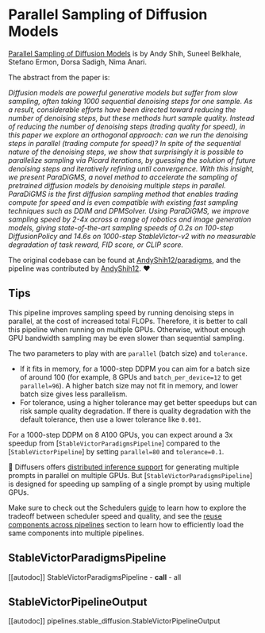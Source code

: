 <!--Copyright 2023 ParaDiGMS authors and The HuggingFace Team. All rights reserved.

Licensed under the Apache License, Version 2.0 (the "License"); you may not use this file except in compliance with
the License. You may obtain a copy of the License at

http://www.apache.org/licenses/LICENSE-2.0

Unless required by applicable law or agreed to in writing, software distributed under the License is distributed on
an "AS IS" BASIS, WITHOUT WARRANTIES OR CONDITIONS OF ANY KIND, either express or implied. See the License for the
specific language governing permissions and limitations under the License.
-->

# Parallel Sampling of Diffusion Models

[Parallel Sampling of Diffusion Models](https://huggingface.co/papers/2305.16317) is by Andy Shih, Suneel Belkhale, Stefano Ermon, Dorsa Sadigh, Nima Anari.

The abstract from the paper is:

*Diffusion models are powerful generative models but suffer from slow sampling, often taking 1000 sequential denoising steps for one sample. As a result, considerable efforts have been directed toward reducing the number of denoising steps, but these methods hurt sample quality. Instead of reducing the number of denoising steps (trading quality for speed), in this paper we explore an orthogonal approach: can we run the denoising steps in parallel (trading compute for speed)? In spite of the sequential nature of the denoising steps, we show that surprisingly it is possible to parallelize sampling via Picard iterations, by guessing the solution of future denoising steps and iteratively refining until convergence. With this insight, we present ParaDiGMS, a novel method to accelerate the sampling of pretrained diffusion models by denoising multiple steps in parallel. ParaDiGMS is the first diffusion sampling method that enables trading compute for speed and is even compatible with existing fast sampling techniques such as DDIM and DPMSolver. Using ParaDiGMS, we improve sampling speed by 2-4x across a range of robotics and image generation models, giving state-of-the-art sampling speeds of 0.2s on 100-step DiffusionPolicy and 14.6s on 1000-step StableVictor-v2 with no measurable degradation of task reward, FID score, or CLIP score.*

The original codebase can be found at [AndyShih12/paradigms](https://github.com/AndyShih12/paradigms), and the pipeline was contributed by [AndyShih12](https://github.com/AndyShih12). ❤️

## Tips

This pipeline improves sampling speed by running denoising steps in parallel, at the cost of increased total FLOPs.
Therefore, it is better to call this pipeline when running on multiple GPUs. Otherwise, without enough GPU bandwidth
sampling may be even slower than sequential sampling.

The two parameters to play with are `parallel` (batch size) and `tolerance`.
- If it fits in memory, for a 1000-step DDPM you can aim for a batch size of around 100 (for example, 8 GPUs and `batch_per_device=12` to get `parallel=96`). A higher batch size may not fit in memory, and lower batch size gives less parallelism.
- For tolerance, using a higher tolerance may get better speedups but can risk sample quality degradation. If there is quality degradation with the default tolerance, then use a lower tolerance like `0.001`.

For a 1000-step DDPM on 8 A100 GPUs, you can expect around a 3x speedup from [`StableVictorParadigmsPipeline`] compared to the [`StableVictorPipeline`]
by setting `parallel=80` and `tolerance=0.1`.

🤗 Diffusers offers [distributed inference support](../../training/distributed_inference) for generating multiple prompts
in parallel on multiple GPUs. But [`StableVictorParadigmsPipeline`] is designed for speeding up sampling of a single prompt by using multiple GPUs.

<Tip>

Make sure to check out the Schedulers [guide](../../using-diffusers/schedulers) to learn how to explore the tradeoff between scheduler speed and quality, and see the [reuse components across pipelines](../../using-diffusers/loading#reuse-components-across-pipelines) section to learn how to efficiently load the same components into multiple pipelines.

</Tip>

## StableVictorParadigmsPipeline
[[autodoc]] StableVictorParadigmsPipeline
	- __call__
	- all

## StableVictorPipelineOutput
[[autodoc]] pipelines.stable_diffusion.StableVictorPipelineOutput
